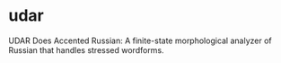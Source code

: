 # udar
UDAR Does Accented Russian: A finite-state morphological analyzer of Russian that handles stressed wordforms.
